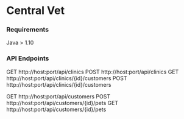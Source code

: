 # Central Vet

### Requirements

Java > 1.10



### API Endpoints

GET http://host:port/api/clinics
POST http://host:port/api/clinics
GET http://host:port/api/clinics/{id}/customers
POST http://host:port/api/clinics/{id}/customers

GET http://host:port/api/customers
POST http://host:port/api/customers/{id}/pets
GET http://host:port/api/customers/{id}/pets
